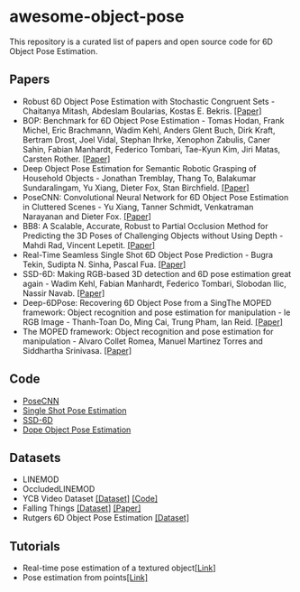 # awesome-object-pose
This repository is a curated list of papers and open source code for 6D Object Pose Estimation.

## Papers
* Robust 6D Object Pose Estimation with Stochastic Congruent Sets - Chaitanya Mitash, Abdeslam Boularias, Kostas E. Bekris. [[Paper]](http://bmvc2018.org/contents/papers/1046.pdf)
* BOP: Benchmark for 6D Object Pose Estimation - Tomas Hodan, Frank Michel, Eric Brachmann, Wadim Kehl, Anders Glent Buch, Dirk Kraft, Bertram Drost, Joel Vidal, Stephan Ihrke, Xenophon Zabulis, Caner Sahin, Fabian Manhardt, Federico Tombari, Tae-Kyun Kim, Jiri Matas, Carsten Rother. [[Paper]](https://arxiv.org/pdf/1808.08319.pdf)
* Deep Object Pose Estimation for Semantic Robotic Grasping of Household Objects - Jonathan Tremblay, Thang To, Balakumar Sundaralingam, Yu Xiang, Dieter Fox, Stan Birchfield. [[Paper]](https://arxiv.org/pdf/1809.10790.pdf)
* PoseCNN: Convolutional Neural Network for 6D Object Pose Estimation in Cluttered Scenes - Yu Xiang, Tanner Schmidt, Venkatraman Narayanan and Dieter Fox. [[Paper]](https://arxiv.org/pdf/1711.00199.pdf)
* BB8: A Scalable, Accurate, Robust to Partial Occlusion Method for Predicting the 3D Poses of Challenging Objects without Using Depth - Mahdi Rad, Vincent Lepetit. [[Paper]](https://arxiv.org/abs/1703.10896)
* Real-Time Seamless Single Shot 6D Object Pose Prediction - Bugra Tekin, Sudipta N. Sinha, Pascal Fua. [[Paper]](https://arxiv.org/pdf/1711.08848.pdf)
* SSD-6D: Making RGB-based 3D detection and 6D pose estimation great again - Wadim Kehl, Fabian Manhardt, Federico Tombari, Slobodan Ilic, Nassir Navab. [[Paper]](https://arxiv.org/pdf/1711.10006.pdf)
* Deep-6DPose: Recovering 6D Object Pose from a SingThe MOPED framework: Object recognition and pose estimation for manipulation - le RGB Image - Thanh-Toan Do, Ming Cai, Trung Pham, Ian Reid. [[Paper]](https://arxiv.org/pdf/1802.10367.pdf)
* The MOPED framework: Object recognition and pose estimation for manipulation - Alvaro Collet Romea, Manuel Martinez Torres and Siddhartha Srinivasa. [[Paper]](https://www.ri.cmu.edu/pub_files/2011/9/moped.pdf)


## Code
* [PoseCNN](https://github.com/yuxng/PoseCNN)
* [Single Shot Pose Estimation](https://github.com/Microsoft/singleshotpose)
* [SSD-6D](https://github.com/wadimkehl/ssd-6d)
* [Dope Object Pose Estimation](https://github.com/NVlabs/Deep_Object_Pose)


## Datasets
* LINEMOD
* OccludedLINEMOD
* YCB Video Dataset [[Dataset]](https://rse-lab.cs.washington.edu/projects/posecnn/) [[Code]](https://github.com/yuxng/YCB_Video_toolbox)
* Falling Things [[Dataset]](http://research.nvidia.com/publication/2018-06_Falling-Things) [[Paper]](https://arxiv.org/pdf/1804.06534.pdf) 
* Rutgers 6D Object Pose Estimation [[Dataset]](http://www.pracsyslab.org/pose_estimation)

## Tutorials
* Real-time pose estimation of a textured object[[Link]](https://docs.opencv.org/3.3.0/dc/d2c/tutorial_real_time_pose.html)
* Pose estimation from points[[Link]](http://visp-doc.inria.fr/doxygen/visp-daily/tutorial-pose-estimation.html)
